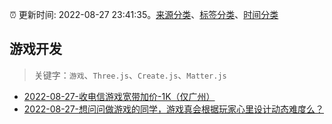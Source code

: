 :alarm_clock: 更新时间: 2022-08-27 23:41:35。[来源分类](../README.md)、[标签分类](../TAGS.md)、[时间分类](../TIMELINE.md)

## 游戏开发


> 关键字：`游戏`、`Three.js`、`Create.js`、`Matter.js`



- [2022-08-27-收电信游戏宽带加价-1K（仅广州）](https://www.v2ex.com/t/875892) 
- [2022-08-27-想问问做游戏的同学，游戏真会根据玩家心里设计动态难度么？](https://www.v2ex.com/t/875877) 